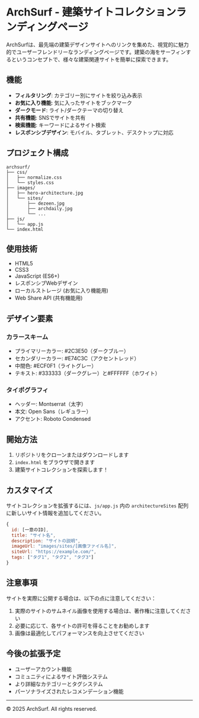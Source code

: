 # ArchSurf - 建築サイトコレクションランディングページ

ArchSurfは、最先端の建築デザインサイトへのリンクを集めた、視覚的に魅力的でユーザーフレンドリーなランディングページです。建築の海をサーフィンするというコンセプトで、様々な建築関連サイトを簡単に探索できます。

## 機能

- **フィルタリング**: カテゴリー別にサイトを絞り込み表示
- **お気に入り機能**: 気に入ったサイトをブックマーク
- **ダークモード**: ライト/ダークテーマの切り替え
- **共有機能**: SNSでサイトを共有
- **検索機能**: キーワードによるサイト検索
- **レスポンシブデザイン**: モバイル、タブレット、デスクトップに対応

## プロジェクト構成

```
archsurf/
├── css/
│   ├── normalize.css
│   └── styles.css
├── images/
│   ├── hero-architecture.jpg
│   └── sites/
│       ├── dezeen.jpg
│       ├── archdaily.jpg
│       └── ...
├── js/
│   └── app.js
└── index.html
```

## 使用技術

- HTML5
- CSS3
- JavaScript (ES6+)
- レスポンシブWebデザイン
- ローカルストレージ (お気に入り機能用)
- Web Share API (共有機能用)

## デザイン要素

### カラースキーム
- プライマリーカラー: #2C3E50（ダークブルー）
- セカンダリーカラー: #E74C3C（アクセントレッド）
- 中間色: #ECF0F1（ライトグレー）
- テキスト: #333333（ダークグレー）と#FFFFFF（ホワイト）

### タイポグラフィ
- ヘッダー: Montserrat（太字）
- 本文: Open Sans（レギュラー）
- アクセント: Roboto Condensed

## 開始方法

1. リポジトリをクローンまたはダウンロードします
2. `index.html` をブラウザで開きます
3. 建築サイトコレクションを探索します！

## カスタマイズ

サイトコレクションを拡張するには、`js/app.js` 内の `architectureSites` 配列に新しいサイト情報を追加してください。

```javascript
{
  id: [一意のID],
  title: "サイト名",
  description: "サイトの説明",
  imageUrl: "images/sites/[画像ファイル名]",
  siteUrl: "https://example.com/",
  tags: ["タグ1", "タグ2", "タグ3"]
}
```

## 注意事項

サイトを実際に公開する場合は、以下の点に注意してください：

1. 実際のサイトのサムネイル画像を使用する場合は、著作権に注意してください
2. 必要に応じて、各サイトの許可を得ることをお勧めします
3. 画像は最適化してパフォーマンスを向上させてください

## 今後の拡張予定

- ユーザーアカウント機能
- コミュニティによるサイト評価システム
- より詳細なカテゴリーとタグシステム
- パーソナライズされたレコメンデーション機能

---

© 2025 ArchSurf. All rights reserved.
